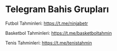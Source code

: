 # Telegram Bahis Grupları
Futbol Tahminleri: https://t.me/ninjabetr

Basketbol Tahminleri: https://t.me/basketboltahmin

Tenis Tahminleri: https://t.me/tenistahmin
